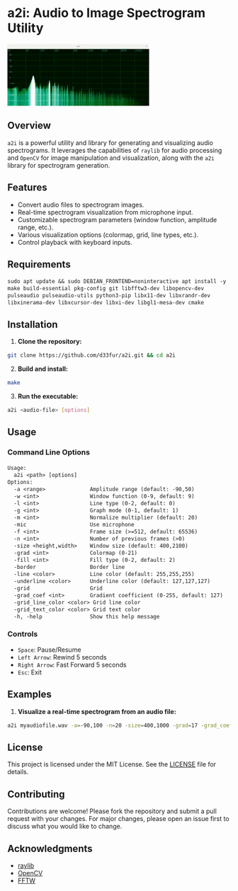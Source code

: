 # a2i: Audio to Image Spectrogram Utility

![Demo of a2i](assets/demo.gif)

## Overview

`a2i` is a powerful utility and library for generating and visualizing audio spectrograms. It leverages the capabilities of `raylib` for audio processing and `OpenCV` for image manipulation and visualization, along with the `a2i` library for spectrogram generation.

## Features

- Convert audio files to spectrogram images.
- Real-time spectrogram visualization from microphone input.
- Customizable spectrogram parameters (window function, amplitude range, etc.).
- Various visualization options (colormap, grid, line types, etc.).
- Control playback with keyboard inputs.

## Requirements

```
sudo apt update && sudo DEBIAN_FRONTEND=noninteractive apt install -y make build-essential pkg-config git libfftw3-dev libopencv-dev pulseaudio pulseaudio-utils python3-pip libx11-dev libxrandr-dev libxinerama-dev libxcursor-dev libxi-dev libgl1-mesa-dev cmake
```

## Installation

1. **Clone the repository:**
```sh
git clone https://github.com/d33fur/a2i.git && cd a2i
```

2. **Build and install:**
```sh
make
```

3. **Run the executable:**
```sh
a2i <audio-file> [options]
```

## Usage

### Command Line Options

```
Usage:
  a2i <path> [options]
Options:
  -a <range>              Amplitude range (default: -90,50)
  -w <int>                Window function (0-9, default: 9)
  -l <int>                Line type (0-2, default: 0)
  -g <int>                Graph mode (0-1, default: 1)
  -m <int>                Normalize multiplier (default: 20)
  -mic                    Use microphone
  -f <int>                Frame size (>=512, default: 65536)
  -n <int>                Number of previous frames (>0)
  -size <height,width>    Window size (default: 400,2100)
  -grad <int>             Colormap (0-21)
  -fill <int>             Fill type (0-2, default: 2)
  -border                 Border line
  -line <color>           Line color (default: 255,255,255)
  -underline <color>      Underline color (default: 127,127,127)
  -grid                   Grid
  -grad_coef <int>        Gradient coefficient (0-255, default: 127)
  -grid_line_color <color> Grid line color
  -grid_text_color <color> Grid text color
  -h, -help               Show this help message
```

### Controls

- `Space`: Pause/Resume
- `Left Arrow`: Rewind 5 seconds
- `Right Arrow`: Fast Forward 5 seconds
- `Esc`: Exit

## Examples

1. **Visualize a real-time spectrogram from an audio file:**
```sh
a2i myaudiofile.wav -a=-90,100 -n=20 -size=400,1000 -grad=17 -grad_coef=255 -grid
```

## License

This project is licensed under the MIT License. See the [LICENSE](LICENSE) file for details.

## Contributing

Contributions are welcome! Please fork the repository and submit a pull request with your changes. For major changes, please open an issue first to discuss what you would like to change.

## Acknowledgments

- [raylib](https://www.raylib.com)
- [OpenCV](https://opencv.org)
- [FFTW](https://www.fftw.org)